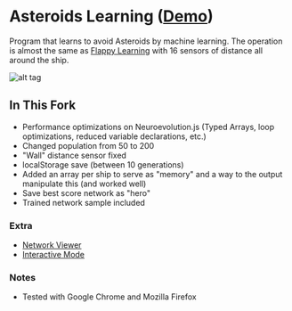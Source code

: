 # Asteroids Learning ([Demo](https://vcasagrand.github.io/AsteroidsLearning/))

Program that learns to avoid Asteroids by machine learning. The operation is almost the same as [Flappy Learning](https://github.com/xviniette/FlappyLearning) with 16 sensors of distance all around the ship.

![alt tag](https://github.com/xviniette/AsteroidsLearning/blob/gh-pages/img/asteroidlearning.png?raw=true)

## In This Fork
- Performance optimizations on Neuroevolution.js (Typed Arrays, loop optimizations, reduced variable declarations, etc.)
- Changed population from 50 to 200
- "Wall" distance sensor fixed
- localStorage save (between 10 generations)
- Added an array per ship to serve as "memory" and a way to the output manipulate this (and worked well)
- Save best score network as "hero"
- Trained network sample included

### Extra
- [Network Viewer](https://vcasagrand.github.io/AsteroidsLearning/viewer.html)
- [Interactive Mode](https://vcasagrand.github.io/AsteroidsLearning/test.html)

### Notes
- Tested with Google Chrome and Mozilla Firefox